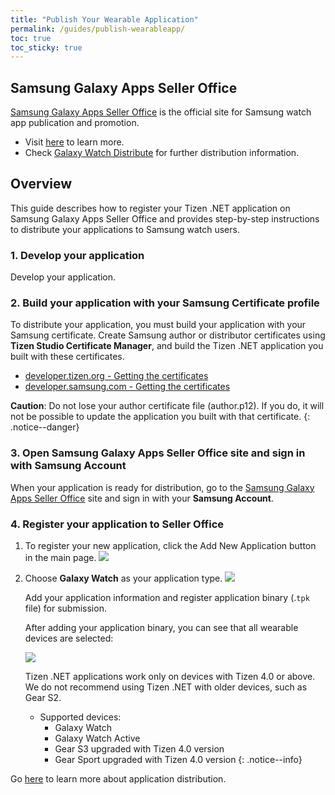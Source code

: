 ```yaml
---
title: "Publish Your Wearable Application"
permalink: /guides/publish-wearableapp/
toc: true
toc_sticky: true
---
```


## Samsung Galaxy Apps Seller Office
[Samsung Galaxy Apps Seller Office](http://seller.samsungapps.com/) is the official site for Samsung watch app publication and promotion.

- Visit [here](https://developer.samsung.com/galaxy-watch/distribute/learn-about-seller-office) to learn more.
- Check [Galaxy Watch Distribute](https://developer.samsung.com/galaxy-watch/distribute) for further distribution information.

## Overview
This guide describes how to register your Tizen .NET application on Samsung Galaxy Apps Seller Office and provides step-by-step instructions to distribute your applications to Samsung watch users.

### 1. Develop your application
  Develop your application.

### 2. Build your application with your Samsung Certificate profile
  To distribute your application, you must build your application with your Samsung certificate. Create Samsung author or distributor certificates using **Tizen Studio Certificate Manager**, and build the Tizen .NET application you built with these certificates.

  - [developer.tizen.org - Getting the certificates](https://developer.tizen.org/development/training/.net-application/getting-certificates)
  - [developer.samsung.com - Getting the certificates](https://developer.samsung.com/galaxy-watch/develop/getting-certificates)

**Caution**: Do not lose your author certificate file (author.p12). If you do, it will not be possible to update the application you built with that certificate.
  {: .notice--danger}

### 3. Open Samsung Galaxy Apps Seller Office site and sign in with Samsung Account
  When your application is ready for distribution, go to the [Samsung Galaxy Apps Seller Office](http://seller.samsungapps.com/) site and sign in with your **Samsung Account**.

### 4. Register your application to Seller Office
1. To register your new application, click the <a class="btn btn--danger">Add New Application</a> button in the main page.
   ![][add_new_app]

1. Choose **Galaxy Watch** as your application type.
   ![][app_type]

   Add your application information and register application binary (.`tpk` file) for submission.

   After adding your application binary, you can see that all wearable devices are selected:

   ![][selected_devices]

   Tizen .NET applications work only on devices with Tizen 4.0 or above. We do not recommend using Tizen .NET with older devices, such as Gear S2.

   - Supported devices:
      - Galaxy Watch
      - Galaxy Watch Active
      - Gear S3 upgraded with Tizen 4.0 version
      - Gear Sport upgraded with Tizen 4.0 version
{: .notice--info}

Go [here](https://developer.samsung.com/galaxy-watch/distribute/how-to-distribute) to learn more about application distribution.

[add_new_app]: {{site.url}}{{site.baseurl}}/assets/images/guides/galaxy_apps_seller_office_register_button.png
[app_type]: {{site.url}}{{site.baseurl}}/assets/images/guides/galaxy_apps_seller_office_watch_app.png
[selected_devices]: {{site.url}}{{site.baseurl}}/assets/images/guides/galaxy_apps_seller_office_devices.png
